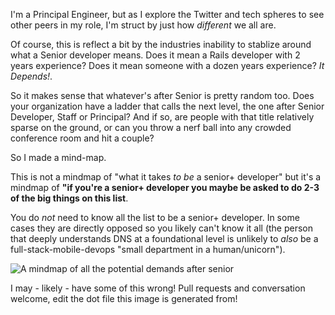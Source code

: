 I'm a Principal Engineer, but as I explore the Twitter and tech spheres to see other peers in my role, I'm struct by just how _different_ we all are.

Of course, this is reflect a bit by the industries inability to stablize around what a Senior developer means. Does it mean a Rails developer with 2 years experience? Does it mean someone with a dozen years experience? _It Depends!_.

So it makes sense that whatever's after Senior is pretty random too. Does your organization have a ladder that calls the next level, the one after Senior Developer, Staff or Principal? And if so, are people with that title relatively sparse on the ground, or can you throw a nerf ball into any crowded conference room and hit a couple?

So I made a mind-map.

This is not a mindmap of "what it takes _to be_ a senior+ developer" but it's a mindmap of **"if you're a senior+ developer you maybe be asked to do 2-3 of the big things on this list**.

You do _not_ need to know all the list to be a senior+ developer. In some cases they are directly opposed so you likely can't know it all (the person that deeply understands DNS at a foundational level is unlikely to _also_ be a full-stack-mobile-devops "small department in a human/unicorn").


![A mindmap of all the potential demands after senior](aftersenior.png)

I may - likely - have some of this wrong! Pull requests and conversation welcome, edit the dot file this  image is generated from!
